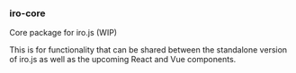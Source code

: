 ### iro-core

Core package for iro.js (WIP)

This is for functionality that can be shared between the standalone version of iro.js as well as the upcoming React and Vue components.
